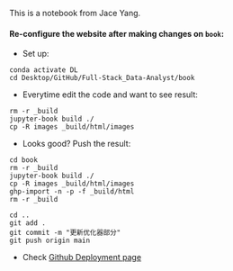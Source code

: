 This is a notebook from Jace Yang.

#### Re-configure the website after making changes on `book`:


- Set up:
```
conda activate DL
cd Desktop/GitHub/Full-Stack_Data-Analyst/book
```

- Everytime edit the code and want to see result:

```
rm -r _build
jupyter-book build ./
cp -R images _build/html/images
```

- Looks good? Push the result:

```
cd book
rm -r _build
jupyter-book build ./
cp -R images _build/html/images
ghp-import -n -p -f _build/html
rm -r _build

cd ..
git add .
git commit -m "更新优化器部分"
git push origin main
```

- Check [Github Deployment page](https://github.com/Jace-Yang/Full-Stack_Data-Analyst/deployments/activity_log?environment=github-pages)